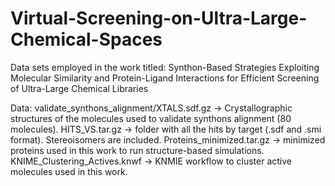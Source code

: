 # Virtual-Screening-on-Ultra-Large-Chemical-Spaces
Data sets employed in the work titled: Synthon-Based Strategies Exploiting Molecular Similarity and Protein-Ligand Interactions for Efficient Screening of Ultra-Large Chemical Libraries 

Data:
validate_synthons_alignment/XTALS.sdf.gz -> Crystallographic structures of the molecules used to validate synthons alignment (80 molecules).
HITS_VS.tar.gz -> folder with all the hits by target (.sdf and .smi format). Stereoisomers are included. 
Proteins_minimized.tar.gz -> minimized proteins used in this work to run structure-based simulations. 
KNIME_Clustering_Actives.knwf -> KNMIE workflow to cluster active molecules used in this work.
